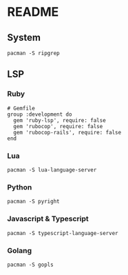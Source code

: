 # README

## System

```
pacman -S ripgrep
```


## LSP

### Ruby

```
# Gemfile
group :development do
  gem 'ruby-lsp', require: false
  gem 'rubocop', require: false
  gem 'rubocop-rails', require: false
end
```

### Lua

```
pacman -S lua-language-server
```

### Python

```
pacman -S pyright
```

### Javascript & Typescript

```
pacman -S typescript-language-server
```

### Golang

```
pacman -S gopls
```
